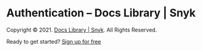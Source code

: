 # Authentication – Docs Library \| Snyk

Copyright © 2021. [Docs Library \| Snyk](https://github.com/snyk/user-docs/tree/75cbddc84902693171786610d68edd1dc502bd55/hc/en-us/README.md). All Rights Reserved.

Ready to get started? [Sign up for free](https://snyk.io/login?cta=sign-up&loc=footer&page=support_docs_page)

